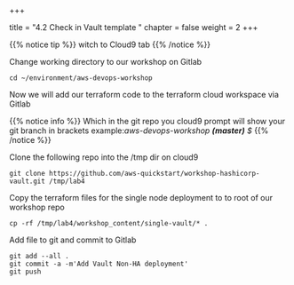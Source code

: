 +++

title = "4.2 Check in Vault template "
chapter = false
weight = 2
+++


{{% notice tip %}}
witch to Cloud9 tab
{{% /notice %}}

Change working directory to our workshop on Gitlab 
```
cd ~/environment/aws-devops-workshop
```


Now we will add our terraform code to the terraform cloud workspace via Gitlab


{{% notice info %}}
Which in the git repo you cloud9 prompt will show your git branch in brackets 
example:*aws-devops-workshop __(master)__ $*
{{% /notice %}}

Clone the following repo into the /tmp dir on cloud9

```
git clone https://github.com/aws-quickstart/workshop-hashicorp-vault.git /tmp/lab4
```

Copy the terraform files for the single node deployment to to root of our workshop repo

```
cp -rf /tmp/lab4/workshop_content/single-vault/* .
```

Add file to git and commit to Gitlab

```
git add --all .
git commit -a -m'Add Vault Non-HA deployment'
git push 
```

